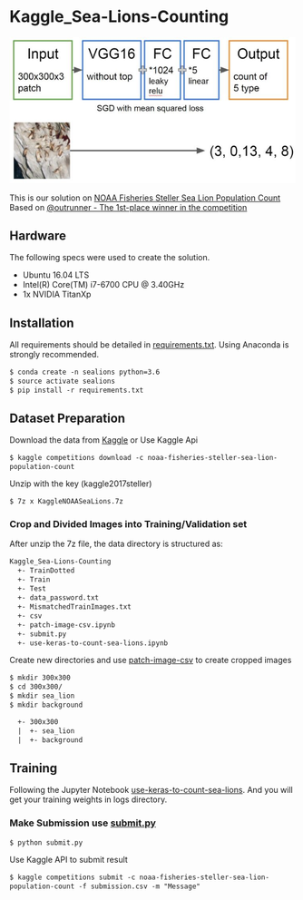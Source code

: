 # Kaggle_Sea-Lions-Counting

![model architecture](https://github.com/yan-roo/Kaggle_Sea-Lions-Counting/blob/master/img/model.jpg)

This is our solution on [NOAA Fisheries Steller Sea Lion Population Count](https://www.kaggle.com/c/noaa-fisheries-steller-sea-lion-population-count)<br>
Based on [@outrunner - The 1st-place winner in the competition](https://www.kaggle.com/outrunner/use-keras-to-count-sea-lions)

## Hardware
The following specs were used to create the solution.
- Ubuntu 16.04 LTS
- Intel(R) Core(TM) i7-6700 CPU @ 3.40GHz
- 1x NVIDIA TitanXp 


## Installation
All requirements should be detailed in [requirements.txt](https://github.com/yan-roo/Mask_RCNN-TinyVOC/blob/master/requirements.txt). Using Anaconda is strongly recommended.
```
$ conda create -n sealions python=3.6
$ source activate sealions
$ pip install -r requirements.txt
```

## Dataset Preparation
Download the data from [Kaggle](https://www.kaggle.com/c/noaa-fisheries-steller-sea-lion-population-count/data)
or Use Kaggle Api
```
$ kaggle competitions download -c noaa-fisheries-steller-sea-lion-population-count
```
Unzip with the key (kaggle2017steller)
```
$ 7z x KaggleNOAASeaLions.7z
```


### Crop and Divided Images into Training/Validation set
After unzip the 7z file, the data directory is structured as:
```
Kaggle_Sea-Lions-Counting
  +- TrainDotted
  +- Train
  +- Test
  +- data_password.txt
  +- MismatchedTrainImages.txt
  +- csv
  +- patch-image-csv.ipynb
  +- submit.py
  +- use-keras-to-count-sea-lions.ipynb
  ```
  
Create new directories and use [patch-image-csv](https://github.com/yan-roo/Kaggle_Sea-Lions-Counting/blob/master/patch-image-csv.ipynb) to create cropped images
```
$ mkdir 300x300
$ cd 300x300/
$ mkdir sea_lion
$ mkdir background
```

```
  +- 300x300
  |  +- sea_lion
  |  +- background
```



## Training
Following the Jupyter Notebook [use-keras-to-count-sea-lions](https://github.com/yan-roo/Kaggle_Sea-Lions-Counting/blob/master/use-keras-to-count-sea-lions.ipynb). And you will get your training weights in logs directory.


### Make Submission use [submit.py](https://github.com/yan-roo/Kaggle_Sea-Lions-Counting/blob/master/submit.py)
```
$ python submit.py
```
Use Kaggle API to submit result
```
$ kaggle competitions submit -c noaa-fisheries-steller-sea-lion-population-count -f submission.csv -m "Message"
```

